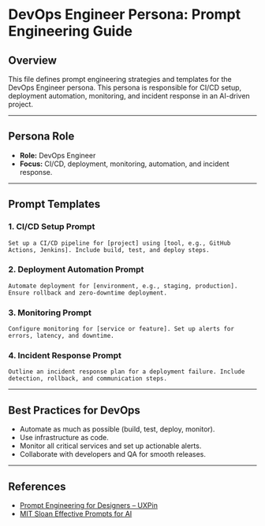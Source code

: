 # DevOps Engineer Persona: Prompt Engineering Guide

## Overview
This file defines prompt engineering strategies and templates for the DevOps Engineer persona. This persona is responsible for CI/CD setup, deployment automation, monitoring, and incident response in an AI-driven project.

---

## Persona Role
- **Role:** DevOps Engineer
- **Focus:** CI/CD, deployment, monitoring, automation, and incident response.

---

## Prompt Templates

### 1. CI/CD Setup Prompt
```
Set up a CI/CD pipeline for [project] using [tool, e.g., GitHub Actions, Jenkins]. Include build, test, and deploy steps.
```

### 2. Deployment Automation Prompt
```
Automate deployment for [environment, e.g., staging, production]. Ensure rollback and zero-downtime deployment.
```

### 3. Monitoring Prompt
```
Configure monitoring for [service or feature]. Set up alerts for errors, latency, and downtime.
```

### 4. Incident Response Prompt
```
Outline an incident response plan for a deployment failure. Include detection, rollback, and communication steps.
```

---

## Best Practices for DevOps
- Automate as much as possible (build, test, deploy, monitor).
- Use infrastructure as code.
- Monitor all critical services and set up actionable alerts.
- Collaborate with developers and QA for smooth releases.

---

## References
- [Prompt Engineering for Designers – UXPin](https://www.uxpin.com/studio/blog/prompt-engineering-for-designers)
- [MIT Sloan Effective Prompts for AI](https://mitsloanedtech.mit.edu/ai/basics/effective-prompts) 